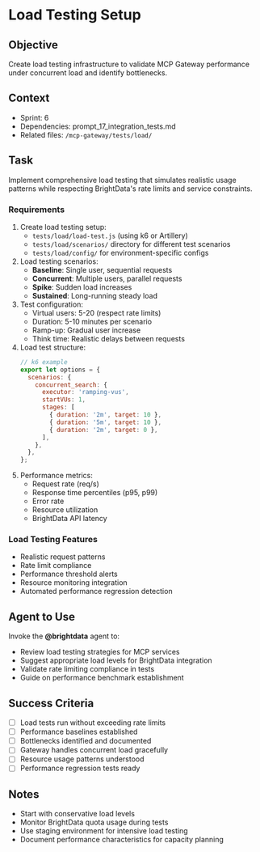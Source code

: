 # Load Testing Setup

## Objective

Create load testing infrastructure to validate MCP Gateway performance under concurrent load and identify bottlenecks.

## Context

- Sprint: 6
- Dependencies: prompt_17_integration_tests.md
- Related files: `/mcp-gateway/tests/load/`

## Task

Implement comprehensive load testing that simulates realistic usage patterns while respecting BrightData's rate limits and service constraints.

### Requirements

1. Create load testing setup:
   - `tests/load/load-test.js` (using k6 or Artillery)
   - `tests/load/scenarios/` directory for different test scenarios
   - `tests/load/config/` for environment-specific configs
2. Load testing scenarios:
   - **Baseline**: Single user, sequential requests
   - **Concurrent**: Multiple users, parallel requests
   - **Spike**: Sudden load increases
   - **Sustained**: Long-running steady load
3. Test configuration:
   - Virtual users: 5-20 (respect rate limits)
   - Duration: 5-10 minutes per scenario
   - Ramp-up: Gradual user increase
   - Think time: Realistic delays between requests
4. Load test structure:
   ```javascript
   // k6 example
   export let options = {
     scenarios: {
       concurrent_search: {
         executor: 'ramping-vus',
         startVUs: 1,
         stages: [
           { duration: '2m', target: 10 },
           { duration: '5m', target: 10 },
           { duration: '2m', target: 0 },
         ],
       },
     },
   };
   ```
5. Performance metrics:
   - Request rate (req/s)
   - Response time percentiles (p95, p99)
   - Error rate
   - Resource utilization
   - BrightData API latency

### Load Testing Features

- Realistic request patterns
- Rate limit compliance
- Performance threshold alerts
- Resource monitoring integration
- Automated performance regression detection

## Agent to Use

Invoke the **@brightdata** agent to:

- Review load testing strategies for MCP services
- Suggest appropriate load levels for BrightData integration
- Validate rate limiting compliance in tests
- Guide on performance benchmark establishment

## Success Criteria

- [ ] Load tests run without exceeding rate limits
- [ ] Performance baselines established
- [ ] Bottlenecks identified and documented
- [ ] Gateway handles concurrent load gracefully
- [ ] Resource usage patterns understood
- [ ] Performance regression tests ready

## Notes

- Start with conservative load levels
- Monitor BrightData quota usage during tests
- Use staging environment for intensive load testing
- Document performance characteristics for capacity planning
